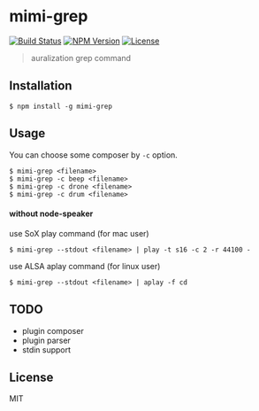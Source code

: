 # mimi-grep
[![Build Status](http://img.shields.io/travis/mohayonao/mimi-grep.svg?style=flat-square)](https://travis-ci.org/mohayonao/mimi-grep)
[![NPM Version](http://img.shields.io/npm/v/mimi-grep.svg?style=flat-square)](https://www.npmjs.org/package/mimi-grep)
[![License](http://img.shields.io/badge/license-MIT-brightgreen.svg?style=flat-square)](http://mohayonao.mit-license.org/)

> auralization grep command

## Installation

```
$ npm install -g mimi-grep
```

## Usage

You can choose some composer by `-c` option.

```
$ mimi-grep <filename>
$ mimi-grep -c beep <filename>
$ mimi-grep -c drone <filename>
$ mimi-grep -c drum <filename>
```

#### without node-speaker

use SoX play command (for mac user)
```
$ mimi-grep --stdout <filename> | play -t s16 -c 2 -r 44100 -
```

use ALSA aplay command (for linux user)
```
$ mimi-grep --stdout <filename> | aplay -f cd
```

## TODO

- plugin composer
- plugin parser
- stdin support

## License
MIT
